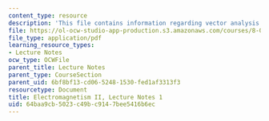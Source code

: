 ```yaml
---
content_type: resource
description: 'This file contains information regarding vector analysis. '
file: https://ol-ocw-studio-app-production.s3.amazonaws.com/courses/8-07-electromagnetism-ii-fall-2012/64baa9cb5023c49bc9147bee5416b6ec_MIT8_07F12_ln1.pdf
file_type: application/pdf
learning_resource_types:
- Lecture Notes
ocw_type: OCWFile
parent_title: Lecture Notes
parent_type: CourseSection
parent_uid: 6bf8bf13-cd06-5248-1530-fed1af3313f3
resourcetype: Document
title: Electromagnetism II, Lecture Notes 1
uid: 64baa9cb-5023-c49b-c914-7bee5416b6ec
---
```

